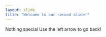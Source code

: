 ```yaml
---
layout: slide
title: "Welcome to our second slide!"
---
```

Nothing special
Use the left arrow to go back!
